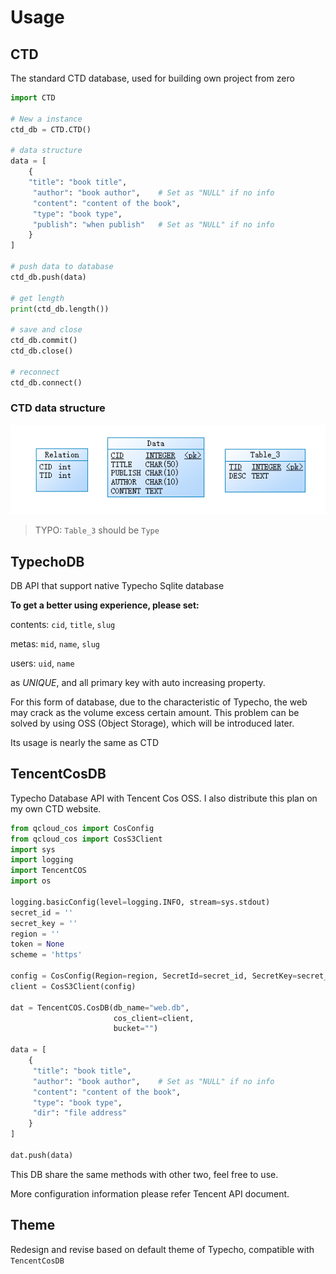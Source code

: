 # Usage

## CTD

The standard CTD database, used for building own project from zero

```python
import CTD

# New a instance
ctd_db = CTD.CTD()

# data structure
data = [
    {
    "title": "book title",
     "author": "book author",    # Set as "NULL" if no info
     "content": "content of the book",
     "type": "book type",
     "publish": "when publish"   # Set as "NULL" if no info
    }  
]

# push data to database
ctd_db.push(data)

# get length
print(ctd_db.length())

# save and close
ctd_db.commit()
ctd_db.close()

# reconnect
ctd_db.connect()
```

### CTD data structure

![Snipaste_2022-06-15_20-30-33](pic/Snipaste_2022-06-15_20-30-33.png)

> TYPO: `Table_3` should be `Type`

## TypechoDB

DB API that support native Typecho Sqlite database

**To get a better using experience, please set:**

contents: `cid`, `title`, `slug`

metas: `mid`, `name`, `slug`

users: `uid`, `name`

as *UNIQUE*, and all primary key with auto increasing property. 

For this form of database, due to the characteristic of Typecho, the web may crack as the volume excess certain amount. This problem can be solved by using OSS (Object Storage), which will be introduced later.

Its usage is nearly the same as CTD 

## TencentCosDB

Typecho Database API with Tencent Cos OSS. I also distribute this plan on my own CTD website.

```python
from qcloud_cos import CosConfig
from qcloud_cos import CosS3Client
import sys
import logging
import TencentCOS
import os

logging.basicConfig(level=logging.INFO, stream=sys.stdout)
secret_id = ''
secret_key = ''
region = ''
token = None
scheme = 'https'

config = CosConfig(Region=region, SecretId=secret_id, SecretKey=secret_key, Token=token, Scheme=scheme)
client = CosS3Client(config)

dat = TencentCOS.CosDB(db_name="web.db",
                       cos_client=client,
                       bucket="")

data = [
    {
     "title": "book title",
     "author": "book author",    # Set as "NULL" if no info
     "content": "content of the book",
     "type": "book type",
     "dir": "file address"  
    }  
]

dat.push(data)
```

This DB share the same methods with other two, feel free to use.

More configuration information please refer Tencent API document.

## Theme

Redesign and revise based on default theme of Typecho, compatible with `TencentCosDB`

